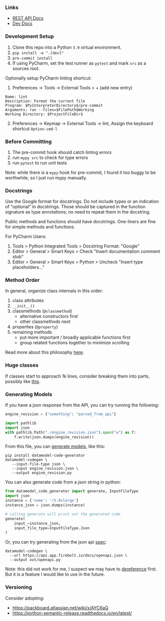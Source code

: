 ### Links

* [REST API Docs](https://docs.firebolt.io/integrations/connecting-via-rest-api)
* [Dev Docs](https://api.dev.firebolt.io/devDocs)

### Development Setup

1. Clone this repo into a Python `3.9` virtual environment.
1. `pip install -e ".[dev]"`
1. `pre-commit install`
1. If using PyCharm, set the test runner as `pytest` and mark `src` as a sources root.

Optionally setup PyCharm linting shortcut:

1. Preferences -> Tools -> External Tools > + (add new entry)
```
Name: lint
Description: Format the current file
Program: $PyInterpreterDirectory$/pre-commit
Arguments: run --files=$FilePath$Working 
Working Directory: $ProjectFileDir$
```
2. Preferences -> Keymap -> External Tools -> lint, 
   Assign the keyboard shortcut `Option-cmd-l`

### Before Committing

1. The pre-commit hook should catch linting errors
2. run `mypy src` to check for type errors
3. run `pytest` to run unit tests

Note: while there is a `mypy` hook for pre-commit, 
I found it too buggy to be worthwhile, so I just run mypy manually. 

### Docstrings

Use the Google format for docstrings. Do not include types or an indication 
of "optional" in docstrings. Those should be captured in the function signature 
as type annotations; no need to repeat them in the docstring.

Public methods and functions should have docstrings. 
One-liners are fine for simple methods and functions.

For PyCharm Users:

1. Tools > Python Integrated Tools > Docstring Format: "Google"
2. Editor > General > Smart Keys > Check "Insert documentation comment stub"
3. Editor > General > Smart Keys > Python > Uncheck "Insert type placeholders..."

### Method Order

In general, organize class internals in this order:

1. class attributes
2. `__init__()`
3. classmethods (`@classmethod`)
   * alternative constructors first
   * other classmethods next
4. properties (`@property`)
5. remaining methods 
   * put more important / broadly applicable functions first
   * group related functions together to minimize scrolling

Read more about this philosophy 
[here](https://softwareengineering.stackexchange.com/a/199317).

### Huge classes

If classes start to approach 1k lines, consider breaking them into parts, 
possibly like [this](https://stackoverflow.com/a/47562412).

### Generating Models

If you have a json response from the API, you can try running the following:
```python
engine_revision = {"something": "parsed_from_api"}

import pathlib
import json
with pathlib.Path("./engine_revision.json").open("w") as f:
    f.write(json.dumps(engine_revision))
```

From this file, you can [generate models](
https://pydantic-docs.helpmanual.io/datamodel_code_generator/), like this:
```shell
pip install datamodel-code-generator
datamodel-codegen \
   --input-file-type json \
   --input engine_revision.json \
   --output engine_revision.py
```

You can also generate code from a json string in python:
```python
from datamodel_code_generator import generate, InputFileType
import json
instance = {'name': 'r5.8xlarge'}
instance_json = json.dumps(instance)

# calling generate will print out the generated code
generate(
    input_=instance_json,
    input_file_type=InputFileType.Json
)
```

Or, you can try generating from the json api [spec](
https://api.app.firebolt.io/docs/openapi.json):
```shell
datamodel-codegen \
  --url https://api.app.firebolt.io/docs/openapi.json \
  --output out/openapi.py
```

Note: this did not work for me, I suspect we may have to [dereference](
https://github.com/koxudaxi/datamodel-code-generator/issues/500) first.
But it is a feature I would like to use in the future.

### Versioning

Consider adopting: 
 * https://packboard.atlassian.net/wiki/x/AYC6aQ
 * https://python-semantic-release.readthedocs.io/en/latest/
